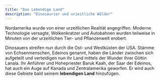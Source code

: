 ```yaml
---
title: "Das Lebendige Land"
description: "Dinosaurier und urzeitliche Wälder"
---
```


Nordamerika wurde von einer urzeitlichen Realität angegriffen. Moderne
Technologie versagte, Wolkenkratzer und Autobahnen wurden teilweise in Minuten
von der urzeitlichen Tier- und Pflanzenwelt erobert.

Dinosauers streifen nun durch die Ost- und Westküsten der USA. Stämme von
Echsenmenschen, Edeinos genannt, haben die Länder zwischen sich aufgeteilt und
verteidigen nun ihr Land mittels der Wunder ihrer Göttin Lanala. Ihr Anführer
und Hohepriester Baruk Kaah, der Saar der Edeinos, hat auch ein Auge auf Kanada
und Zentralamerika geworfen. Er wird auch diese Gebiete bald seinem
**lebendigen Land** hinzufügen.

